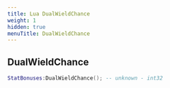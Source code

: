 ```yaml
---
title: Lua DualWieldChance
weight: 1
hidden: true
menuTitle: DualWieldChance
---
```

## DualWieldChance
```lua
StatBonuses:DualWieldChance(); -- unknown - int32
```